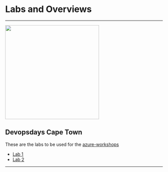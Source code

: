 # Labs and Overviews #
---
<img src="https://devopsdays.org/events/2019-cape-town/logo.png" width="300">

## Devopsdays Cape Town ##

These are the labs to be used for the [azure-workshops](https://devopsdays.org/events/2019-cape-town/program/azure-workshops/)
- [Lab 1](./devopsdays_lab_session1.md)
- [Lab 2](./devopsdays_lab_session2.md)

---
